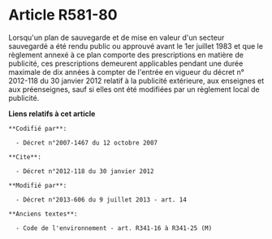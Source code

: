 # Article R581-80

Lorsqu'un plan de sauvegarde et de mise en valeur d'un secteur sauvegardé a été rendu public ou approuvé avant le 1er juillet
1983 et que le règlement annexé à ce plan comporte des prescriptions en matière de publicité, ces prescriptions demeurent
applicables pendant une durée maximale de dix années à compter de l'entrée en vigueur du décret n° 2012-118 du 30 janvier
2012 relatif à la publicité extérieure, aux enseignes et aux préenseignes, sauf si elles ont été modifiées par un règlement
local de publicité.

**Liens relatifs à cet article**

	**Codifié par**:

	  - Décret n°2007-1467 du 12 octobre 2007

	**Cite**:

	  - Décret n°2012-118 du 30 janvier 2012

	**Modifié par**:

	  - Décret n°2013-606 du 9 juillet 2013 - art. 14

	**Anciens textes**:

	  - Code de l'environnement - art. R341-16 à R341-25 (M)
